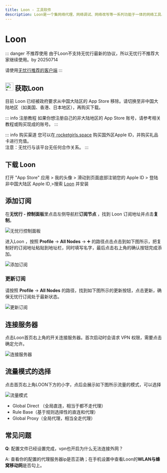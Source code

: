 ```yaml
---
title: Loon - 工具软件
description: Loon是一个集网络代理、网络调试、网络改写等一系列功能于一体的网络工具。
---
```


# Loon

::: danger 不推荐使用
由于Loon不支持无忧行最新的协议，所以无忧行不推荐大家继续使用。by 20250714

请使用[无忧行推荐的客户端](/devices/pc-mobile#1关于应该使用什么客户端)
:::

## <img src="https://1663121531-files.gitbook.io/~/files/v0/b/gitbook-x-prod.appspot.com/o/spaces%2FtaiByLw8cj0IZKJTlaiM%2Fuploads%2FrQykYPazvOUVLyWMmu7C%2Floon.png?alt=media&token=f8757d3b-fea9-494d-a961-76561eb14e5b" width="26" height="26" alt="Loon图标"> 获取Loon

目前 Loon 已经被政府要求从中国大陆区的 App Store 移除。请切换至非中国大陆地区（如美国、香港、日本地区），再购买下载。

::: info 注册教程
如果你想注册自己的非大陆地区的 App Store 账号，请参考相关教程或购买现成的账号。
:::

::: info 购买渠道
您可以在[ rocketgirls.space](https://www.rocketgirls.space/) 购买国外区Apple ID，并购买礼品卡进行充值。\
注意：无忧行与该平台无任何合作关系。
:::

## 下载 Loon

打开 "App Store" 应用 > 我的头像 > 滑动到页面底部注销您的 Apple ID > 登陆非中国大陆区 Apple ID[ ](https://apps.apple.com/us/app/quantumult-x/id1443988620)>搜索 [Loon](https://apps.apple.com/us/app/loon/id1373567447) 并安装

## 添加订阅

在**无忧行 - 控制面板**里点击左侧导航栏**订阅节点**  ，找到 Loon 订阅地址并点击**复制**。

<img src="https://1663121531-files.gitbook.io/~/files/v0/b/gitbook-x-prod.appspot.com/o/spaces%2FtaiByLw8cj0IZKJTlaiM%2Fuploads%2FepWbFG2WzCAPvzzriSLX%2Fimage.png?alt=media&token=18d2718e-dba4-45b5-a36a-82cbe2a61c87" alt="无忧行控制面板">

进入Loon ，按照 **Profile** -> **All Nodes** -> :heavy_plus_sign:  的路径点击点击到如下图所示，把复制好的订阅地址粘贴到地址栏，同时填写名字，最后点击右上角的确认按钮完成添加。

<img src="https://1663121531-files.gitbook.io/~/files/v0/b/gitbook-x-prod.appspot.com/o/spaces%2FtaiByLw8cj0IZKJTlaiM%2Fuploads%2FEYFUwKu3KY9d1JL8NVE2%2Fimage.png?alt=media&token=f2253ce3-73f2-4a71-9f96-6b5a200ba987" alt="添加订阅">

### 更新订阅

请按照 **Profile** -> **All Nodes** 的路径，找到如下图所示的更新按钮，点击更新，确保无忧行订阅处于最新状态。

<img src="https://1663121531-files.gitbook.io/~/files/v0/b/gitbook-x-prod.appspot.com/o/spaces%2FtaiByLw8cj0IZKJTlaiM%2Fuploads%2FIhCrOe98FALWFYmAurzq%2Fimage.png?alt=media&token=16fed43b-b27b-4375-9879-4d4b517dab84" alt="更新订阅">

## **连接服务器**

点击Loon首页右上角的开关连接服务器。首次启动时会请求 VPN 权限，需要点击确定允许。

<img src="https://1663121531-files.gitbook.io/~/files/v0/b/gitbook-x-prod.appspot.com/o/spaces%2FtaiByLw8cj0IZKJTlaiM%2Fuploads%2FxLdRMzAXNoPRs46OFvAY%2Fimage.png?alt=media&token=8e8acc3a-ac5a-4217-88e6-ffc414ecd37d" alt="连接服务器">

## 流量模式的选择

点击首页右上角LOON下方的小字，点后会展示如下图所示流量的模式，可以选择

<img src="https://1663121531-files.gitbook.io/~/files/v0/b/gitbook-x-prod.appspot.com/o/spaces%2FtaiByLw8cj0IZKJTlaiM%2Fuploads%2FpJrQaTyQ0miteU5xrNGH%2Fimage.png?alt=media&token=6066e3a9-5114-44f3-85d2-dc3754c5e466" alt="流量模式">

* Global Direct （全局直连，相当于都不走代理）
* Rule Base（基于规则选择性的直连和代理）
* Global Proxy（全局代理，相当全走代理）

## 常见问题

**Q**: 配置文件已经设置完成，vpn也开启为什么无法连接外网？

A: 查看你的配置的代理服务器ip是否正确；在手机设置中查看Loon的**WLAN与蜂窝移动网**是否勾上。

